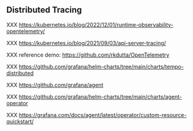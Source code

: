 ## Distributed Tracing

XXX https://kubernetes.io/blog/2022/12/01/runtime-observability-opentelemetry/

XXX https://kubernetes.io/blog/2021/09/03/api-server-tracing/

XXX reference demo: https://github.com/rkdutta/OpenTelemetry

XXX https://github.com/grafana/helm-charts/tree/main/charts/tempo-distributed

XXX https://github.com/grafana/agent

XXX https://github.com/grafana/helm-charts/tree/main/charts/agent-operator

XXX https://grafana.com/docs/agent/latest/operator/custom-resource-quickstart/